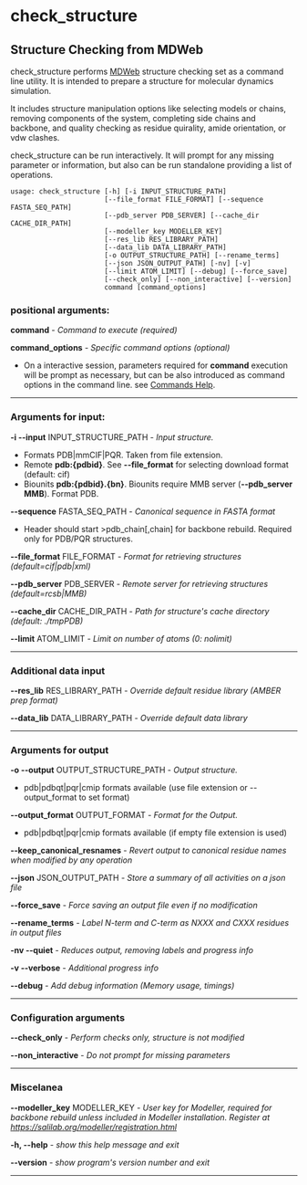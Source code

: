 # check_structure

## Structure Checking from MDWeb

check_structure performs [MDWeb](https://mmb.irbbarcelona.org/MDWeb) structure checking set as a command line utility. It is intended to prepare a structure for molecular dynamics simulation.

It includes structure manipulation options like selecting models or chains, removing components of the system, completing side chains and backbone, and quality checking as residue quirality, amide orientation, or vdw clashes.

check_structure can be run interactively. It will prompt for any missing parameter or information, but also can be run standalone providing a list of operations. 



~~~
usage: check_structure [-h] [-i INPUT_STRUCTURE_PATH]
                       [--file_format FILE_FORMAT] [--sequence FASTA_SEQ_PATH]
                       [--pdb_server PDB_SERVER] [--cache_dir CACHE_DIR_PATH]
                       [--modeller_key MODELLER_KEY]
                       [--res_lib RES_LIBRARY_PATH]
                       [--data_lib DATA_LIBRARY_PATH]
                       [-o OUTPUT_STRUCTURE_PATH] [--rename_terms]
                       [--json JSON_OUTPUT_PATH] [-nv] [-v]
                       [--limit ATOM_LIMIT] [--debug] [--force_save]
                       [--check_only] [--non_interactive] [--version]
                       command [command_options]

~~~
### positional arguments:
  **command** - _Command to execute (required)_

  **command_options** - _Specific command options (optional)_
* On a interactive session, parameters required for **command** execution will be prompt as necessary, but can be also introduced as command options in the command line. see [Commands Help](https://biobb-structure-checking.readthedocs.io/en/latest/commands_help.html). 
***
### Arguments for input:

**-i --input** INPUT_STRUCTURE_PATH - _Input structure._
* Formats PDB|mmCIF|PQR. Taken from file extension.
* Remote **pdb:{pdbid}**. See **--file_format** for selecting download format (default: cif)
* Biounits **pdb:{pdbid}.{bn}**. Biounits require MMB server (**--pdb_server MMB**). Format PDB.

**--sequence** FASTA_SEQ_PATH - _Canonical sequence in FASTA format_
* Header should start >pdb_chain[,chain] for backbone rebuild. Required only for PDB/PQR structures.

**--file_format** FILE_FORMAT - _Format for retrieving structures (default=cif|pdb|xml)_

**--pdb_server** PDB_SERVER - _Remote server for retrieving structures (default=rcsb|MMB)_

**--cache_dir** CACHE_DIR_PATH - _Path for structure's cache directory (default: ./tmpPDB)_

**--limit** ATOM_LIMIT - _Limit on number of atoms (0: nolimit)_

***
### Additional data input

**--res_lib** RES_LIBRARY_PATH - _Override default residue library (AMBER prep format)_

**--data_lib** DATA_LIBRARY_PATH - _Override default data library_

***
### Arguments for output

**-o --output** OUTPUT_STRUCTURE_PATH - _Output structure._
* pdb|pdbqt|pqr|cmip formats available (use file extension or --output_format to set format)

**--output_format** OUTPUT_FORMAT - _Format for the Output._
* pdb|pdbqt|pqr|cmip formats available (if empty file extension is used)

**--keep_canonical_resnames** - _Revert output to canonical residue names when modified by any operation_
  
**--json** JSON_OUTPUT_PATH - _Store a summary of all activities on a json file_

**--force_save** - _Force saving an output file even if no modification_

**--rename_terms** - _Label N-term and C-term as NXXX and CXXX residues in output files_

**-nv --quiet** - _Reduces output, removing labels and progress info_

**-v --verbose** - _Additional progress info_

**--debug** - _Add debug information (Memory usage, timings)_

***
### Configuration arguments
  
**--check_only** - _Perform checks only, structure is not modified_

**--non_interactive** - _Do not prompt for missing parameters_

***
### Miscelanea
**--modeller_key** MODELLER_KEY - _User key for Modeller, required for backbone rebuild unless included in Modeller installation. Register at https://salilab.org/modeller/registration.html_
  
**-h, --help** - _show this help message and exit_

**--version** - _show program's version number and exit_

***
